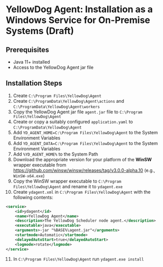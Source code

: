 # YellowDog Agent: Installation as a Windows Service for On-Premise Systems (Draft)

## Prerequisites
- Java 11+ installed
- Access to the YellowDog Agent jar file

## Installation Steps
1. Create `C:\Program Files\YellowDog\Agent`
2. Create `C:\ProgramData\YellowDog\Agent\actions` and `C:\ProgramData\YellowDog\Agent\workers`
3. Copy the YellowDog Agent jar file `agent.jar` file to `C:\Program Files\YellowDog\Agent`
4. Create or copy a suitably configured `application.yaml` to `C:\ProgramData\YellowDog\Agent`
5. Add `YD_AGENT_HOME=C:\Program Files\YellowDog\Agent` to the System Environment Variables 
6. Add `YD_AGENT_DATA=C:\Program Files\YellowDog\Agent` to the System Environment Variables
7. Add `%YD_AGENT_HOME%` to the System Path
8. Download the appropriate version for your platform of the **WinSW** wrapper executable from https://github.com/winsw/winsw/releases/tag/v3.0.0-alpha.10 (e.g., `WinSW-x64.exe`)
9. Copy the WinSW wrapper executable to `C:\Program Files\YellowDog\Agent` and rename it to `ydagent.exe`
10. Create `ydagent.xml` in `C:\Program Files\YellowDog\Agent` with the following contents:
```xml
<service>
    <id>ydagent</id>
    <name>YellowDog Agent</name>
    <description>The YellowDog Scheduler node agent.</description>
    <executable>java</executable>
    <arguments>-jar "%BASE%\agent.jar"</arguments>
    <startmode>Automatic</startmode>
    <delayedAutoStart>true</delayedAutoStart>
    <logmode>rotate</logmode>
</service>
```
11. In `C:\Program Files\YellowDog\Agent` run `ydagent.exe install`
